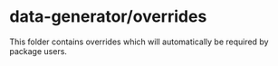 # data-generator/overrides

This folder contains overrides which will automatically be required by package users.
